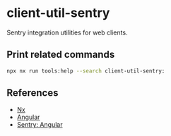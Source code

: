 # client-util-sentry

Sentry integration utilities for web clients.

## Print related commands

```bash
npx nx run tools:help --search client-util-sentry:
```

## References

- [Nx](https://nx.dev)
- [Angular](https://angular.io)
- [Sentry: Angular](https://docs.sentry.io/platforms/javascript/guides/angular/)
